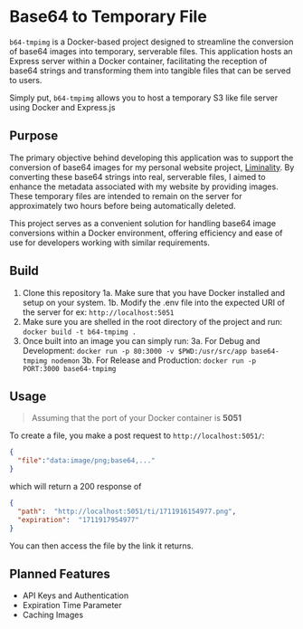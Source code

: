# Base64 to Temporary File

`b64-tmpimg` is a Docker-based project designed to streamline the conversion of base64 images into temporary, serverable files. This application hosts an Express server within a Docker container, facilitating the reception of base64 strings and transforming them into tangible files that can be served to users.

Simply put, `b64-tmpimg` allows you to host a temporary S3 like file server using Docker and Express.js

## Purpose
The primary objective behind developing this application was to support the conversion of base64 images for my personal website project, [Liminality](https://fofx.zip/liminality). By converting these base64 strings into real, serverable files, I aimed to enhance the metadata associated with my website by providing images. These temporary files are intended to remain on the server for approximately two hours before being automatically deleted.

This project serves as a convenient solution for handling base64 image conversions within a Docker environment, offering efficiency and ease of use for developers working with similar requirements.

## Build

1. Clone this repository 
1a. Make sure that you have Docker installed and setup on your system.
1b. Modify the .env file into the expected URI of the server for ex: `http://localhost:5051`
2. Make sure you are shelled in the root directory of the project and run:
`docker build -t b64-tmpimg .`
3. Once built into an image you can simply run:
3a. For Debug and Development:
`docker run -p 80:3000 -v $PWD:/usr/src/app base64-tmpimg nodemon`
3b. For Release and Production:
`docker run -p PORT:3000 base64-tmpimg`

## Usage
> Assuming that the port of your Docker container is **5051**

To create a file, you make a post request to `http://localhost:5051/`:
```json
{
  "file":"data:image/png;base64,..."
}
```
 which will return a 200 response of
```json
{
  "path":  "http://localhost:5051/ti/1711916154977.png",
  "expiration":  "1711917954977"
}
```

You can then access the file by the link it returns.

## Planned Features
- API Keys and Authentication 
- Expiration Time Parameter
- Caching Images
